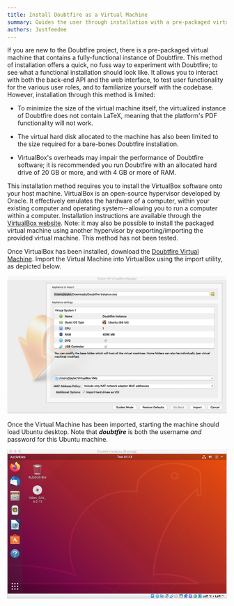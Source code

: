```yaml
---
title: Install Doubtfire as a Virtual Machine
summary: Guides the user through installation with a pre-packaged virtual machine
authors: Justfeedme
---
```


If you are new to the Doubtfire project, there is a pre-packaged virtual machine that contains a fully-functional
instance of Doubtfire. This method of installation offers a quick, no fuss way to experiment with Doubtfire; to see what
a functional installation should look like. It allows you to interact with both the back-end API and the web interface,
to test user functionality for the various user roles, and to familiarize yourself with the codebase. However,
installation through this method is limited:

- To minimize the size of the virtual machine itself, the virtualized instance of Doubtfire does not contain LaTeX,
  meaning that the platform's PDF functionality will not work.

- The virtual hard disk allocated to the machine has also been limited to the size required for a bare-bones Doubtfire
  installation.

- VirtualBox's overheads may impair the performance of Doubtfire software; it is recommended you run Doubtfire with an
  allocated hard drive of 20 GB or more, and with 4 GB or more of RAM.

This installation method requires you to install the VirtualBox software onto your host machine. VirtualBox is an
open-source hypervisor developed by Oracle. It effectively emulates the hardware of a computer, within your existing
computer and operating system--allowing you to run a computer within a computer. Installation instructions are available
through the [VirtualBox website](https://www.virtualbox.org/). Note: it may also be possible to install the packaged
virtual machine using another hypervisor by exporting/importing the provided virtual machine. This method has not been
tested.

Once VirtualBox has been installed, download the
[Doubtfire Virtual Machine](https://deakin365-my.sharepoint.com/:u:/g/personal/jwtayl_deakin_edu_au/Ea5v4lk7mqZKi4bs9-sykoIBvtC9YY6JrYtneqIrp899fw?e=xJ0aH).
Import the Virtual Machine into VirtualBox using the import utility, as depicted below.

![Virtual Machine Import](/guides/installation-virtual-machine/1.png)

Once the Virtual Machine has been imported, starting the machine should load Ubuntu desktop. Note that **_doubtfire_**
is both the username _and_ password for this Ubuntu machine.

![Ubuntu Desktop](/guides/installation-virtual-machine/2.png)
